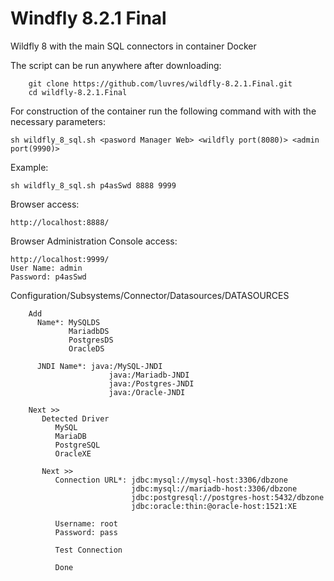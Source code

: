 # Windfly 8.2.1 Final

Wildfly 8 with the main SQL connectors in container Docker

The script can be run anywhere after downloading:

        git clone https://github.com/luvres/wildfly-8.2.1.Final.git
        cd wildfly-8.2.1.Final

For construction of the container run the following command with with the necessary parameters:

	sh wildfly_8_sql.sh <pasword Manager Web> <wildfly port(8080)> <admin port(9990)>

Example:

	sh wildfly_8_sql.sh p4asSwd 8888 9999

Browser access:

	http://localhost:8888/

Browser Administration Console access:

	http://localhost:9999/
	User Name: admin
	Password: p4asSwd


Configuration/Subsystems/Connector/Datasources/DATASOURCES
```
	Add
	  Name*: MySQLDS
	         MariadbDS
	         PostgresDS
	         OracleDS

	  JNDI Name*: java:/MySQL-JNDI
                      java:/Mariadb-JNDI
                      java:/Postgres-JNDI
                      java:/Oracle-JNDI

	Next >>
	   Detected Driver
	      MySQL
	      MariaDB
	      PostgreSQL
	      OracleXE

 	   Next >>
 	      Connection URL*: jdbc:mysql://mysql-host:3306/dbzone
	                       jdbc:mysql://mariadb-host:3306/dbzone
	                       jdbc:postgresql://postgres-host:5432/dbzone
	                       jdbc:oracle:thin:@oracle-host:1521:XE

	      Username: root
	      Password: pass

	      Test Connection

	      Done
```
